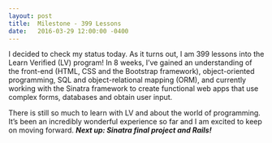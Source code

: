 ```yaml
---
layout: post
title:  Milestone - 399 Lessons
date:   2016-03-29 12:00:00 -0400
---
```


I decided to check my status today. As it turns out, I am 399 lessons into the Learn Verified (LV) program! In 8 weeks, I’ve gained an understanding of the front-end (HTML, CSS and the Bootstrap framework), object-oriented programming, SQL and object-relational mapping (ORM), and currently working with the Sinatra framework to create functional web apps that use complex forms, databases and obtain user input.

There is still so much to learn with LV and about the world of programming. It’s been an incredibly wonderful experience so far and I am excited to keep on moving forward. ***Next up: Sinatra final project and Rails!***